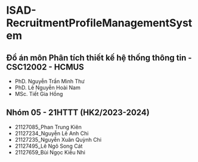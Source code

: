 # ISAD-RecruitmentProfileManagementSystem
## Đồ án môn Phân tích thiết kế hệ thống thông tin - CSC12002 - HCMUS
- PhD. Nguyễn Trần Minh Thư
- PhD. Lê Nguyễn Hoài Nam
- MSc. Tiết Gia Hồng
## Nhóm 05 - 21HTTT (HK2/2023-2024)
+ 21127085_Phan Trung Kiên 
+ 21127234_Nguyễn Lê Anh Chi
+ 21127235_Nguyễn Xuân Quỳnh Chi
+ 21127495_Lê Ngô Song Cát 
+ 21127659_Bùi Ngọc Kiều Nhi
